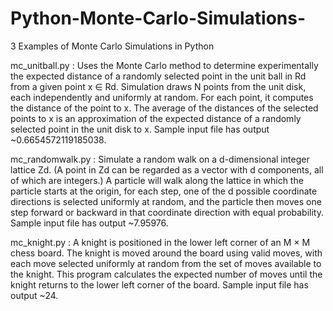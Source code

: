 # Python-Monte-Carlo-Simulations-
3 Examples of Monte Carlo Simulations in Python

mc_unitball.py : Uses the Monte Carlo method to determine experimentally the expected distance of a randomly selected point in the unit ball in Rd from a given point x ∈ Rd. Simulation draws N points from the unit disk, each independently and uniformly at random. For each point, it computes the distance of the point to x. The average of the distances of the selected points to x is an approximation of the expected distance of a randomly selected point in the unit disk to x. Sample input file has output ~0.6654572119185038.

mc_randomwalk.py : Simulate a random walk on a d-dimensional integer lattice Zd. (A point in Zd can be regarded as a vector with d components, all of which are integers.) A particle will walk along the lattice in which the particle starts at the origin, for each step, one of the d possible coordinate directions is selected uniformly at random, and the particle then moves one step forward or backward in that coordinate direction with equal probability. Sample input file has output ~7.95976.

mc_knight.py : A knight is positioned in the lower left corner of an M × M chess board. The knight is moved around the board using valid moves, with each move selected uniformly at random from the set of moves available to the knight. This program calculates the expected number of moves until the knight returns to the lower left corner of the board. Sample input file has output ~24.
